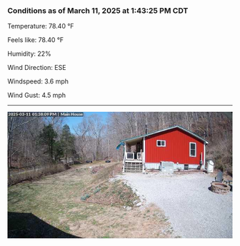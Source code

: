 ### Conditions as of March 11, 2025 at 1:43:25 PM CDT 

Temperature: 78.40 &deg;F

Feels like: 78.40 &deg;F

Humidity: 22%

Wind Direction: ESE

Windspeed: 3.6 mph

Wind Gust: 4.5 mph

---

<img src="./images/latest.jpeg"/>

